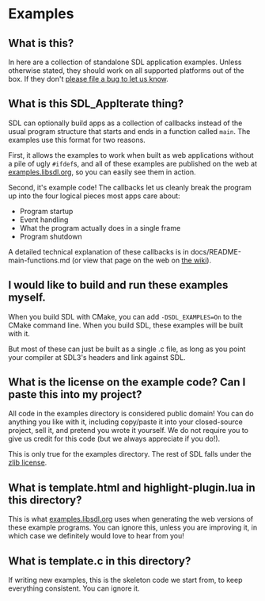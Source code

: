 # Examples

## What is this?

In here are a collection of standalone SDL application examples. Unless
otherwise stated, they should work on all supported platforms out of the box.
If they don't [please file a bug to let us know](https://github.com/libsdl-org/SDL/issues/new).


## What is this SDL_AppIterate thing?

SDL can optionally build apps as a collection of callbacks instead of the
usual program structure that starts and ends in a function called `main`.
The examples use this format for two reasons.

First, it allows the examples to work when built as web applications without
a pile of ugly `#ifdef`s, and all of these examples are published on the web
at [examples.libsdl.org](https://examples.libsdl.org/), so you can easily see
them in action.

Second, it's example code! The callbacks let us cleanly break the program up
into the four logical pieces most apps care about:

- Program startup
- Event handling
- What the program actually does in a single frame
- Program shutdown

A detailed technical explanation of these callbacks is in
docs/README-main-functions.md (or view that page on the web on
[the wiki](https://wiki.libsdl.org/SDL3/README/main-functions#main-callbacks-in-sdl3)).


## I would like to build and run these examples myself.

When you build SDL with CMake, you can add `-DSDL_EXAMPLES=On` to the
CMake command line. When you build SDL, these examples will be built with it.

But most of these can just be built as a single .c file, as long as you point
your compiler at SDL3's headers and link against SDL.


## What is the license on the example code? Can I paste this into my project?

All code in the examples directory is considered public domain! You can do
anything you like with it, including copy/paste it into your closed-source
project, sell it, and pretend you wrote it yourself. We do not require you to
give us credit for this code (but we always appreciate if you do!).

This is only true for the examples directory. The rest of SDL falls under the
[zlib license](https://github.com/libsdl-org/SDL/blob/main/LICENSE.txt).


## What is template.html and highlight-plugin.lua in this directory?

This is what [examples.libsdl.org](https://examples.libsdl.org/) uses when
generating the web versions of these example programs. You can ignore this,
unless you are improving it, in which case we definitely would love to hear
from you!


## What is template.c in this directory?

If writing new examples, this is the skeleton code we start from, to keep
everything consistent. You can ignore it.


